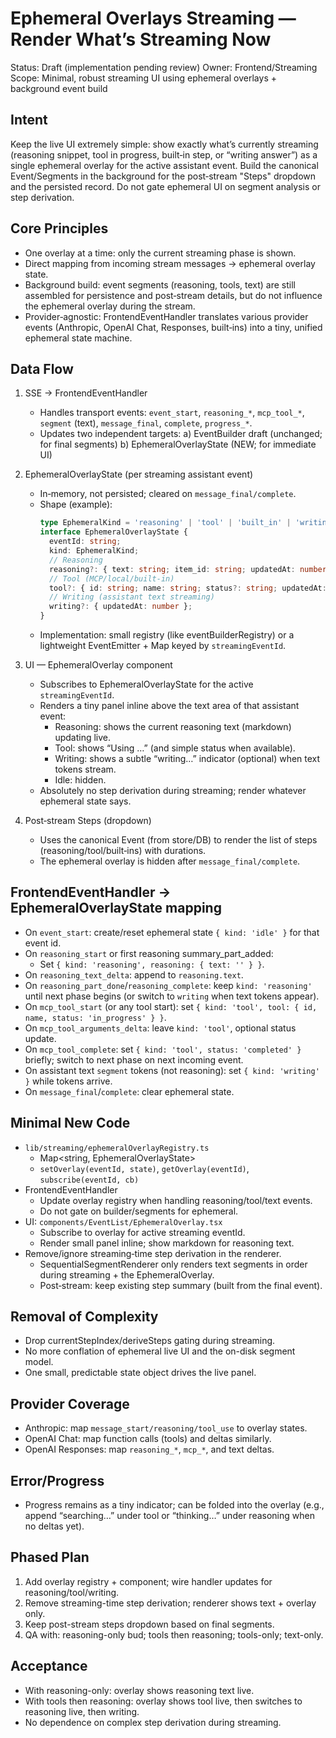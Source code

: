 # Ephemeral Overlays Streaming — Render What’s Streaming Now

Status: Draft (implementation pending review)
Owner: Frontend/Streaming
Scope: Minimal, robust streaming UI using ephemeral overlays + background event build

## Intent
Keep the live UI extremely simple: show exactly what’s currently streaming (reasoning snippet, tool in progress, built‑in step, or “writing answer”) as a single ephemeral overlay for the active assistant event. Build the canonical Event/Segments in the background for the post‑stream "Steps" dropdown and the persisted record. Do not gate ephemeral UI on segment analysis or step derivation.

## Core Principles
- One overlay at a time: only the current streaming phase is shown.
- Direct mapping from incoming stream messages → ephemeral overlay state.
- Background build: event segments (reasoning, tools, text) are still assembled for persistence and post‑stream details, but do not influence the ephemeral overlay during the stream.
- Provider‑agnostic: FrontendEventHandler translates various provider events (Anthropic, OpenAI Chat, Responses, built‑ins) into a tiny, unified ephemeral state machine.

## Data Flow
1) SSE → FrontendEventHandler
   - Handles transport events: `event_start`, `reasoning_*`, `mcp_tool_*`, `segment` (text), `message_final`, `complete`, `progress_*`.
   - Updates two independent targets:
     a) EventBuilder draft (unchanged; for final segments)
     b) EphemeralOverlayState (NEW; for immediate UI)

2) EphemeralOverlayState (per streaming assistant event)
   - In‑memory, not persisted; cleared on `message_final/complete`.
   - Shape (example):
     ```ts
     type EphemeralKind = 'reasoning' | 'tool' | 'built_in' | 'writing' | 'idle';
     interface EphemeralOverlayState {
       eventId: string;
       kind: EphemeralKind;
       // Reasoning
       reasoning?: { text: string; item_id: string; updatedAt: number };
       // Tool (MCP/local/built-in)
       tool?: { id: string; name: string; status?: string; updatedAt: number };
       // Writing (assistant text streaming)
       writing?: { updatedAt: number };
     }
     ```
   - Implementation: small registry (like eventBuilderRegistry) or a lightweight EventEmitter + Map keyed by `streamingEventId`.

3) UI — EphemeralOverlay component
   - Subscribes to EphemeralOverlayState for the active `streamingEventId`.
   - Renders a tiny panel inline above the text area of that assistant event:
     - Reasoning: shows the current reasoning text (markdown) updating live.
     - Tool: shows “Using <name>…” (and simple status when available).
     - Writing: shows a subtle “writing…” indicator (optional) when text tokens stream.
     - Idle: hidden.
   - Absolutely no step derivation during streaming; render whatever ephemeral state says.

4) Post‑stream Steps (dropdown)
   - Uses the canonical Event (from store/DB) to render the list of steps (reasoning/tool/built‑ins) with durations.
   - The ephemeral overlay is hidden after `message_final/complete`.

## FrontendEventHandler → EphemeralOverlayState mapping
- On `event_start`: create/reset ephemeral state `{ kind: 'idle' }` for that event id.
- On `reasoning_start` or first reasoning summary_part_added:
  - Set `{ kind: 'reasoning', reasoning: { text: '' } }`.
- On `reasoning_text_delta`: append to `reasoning.text`.
- On `reasoning_part_done`/`reasoning_complete`: keep `kind: 'reasoning'` until next phase begins (or switch to `writing` when text tokens appear).
- On `mcp_tool_start` (or any tool start): set `{ kind: 'tool', tool: { id, name, status: 'in_progress' } }`.
- On `mcp_tool_arguments_delta`: leave `kind: 'tool'`, optional status update.
- On `mcp_tool_complete`: set `{ kind: 'tool', status: 'completed' }` briefly; switch to next phase on next incoming event.
- On assistant text `segment` tokens (not reasoning): set `{ kind: 'writing' }` while tokens arrive.
- On `message_final`/`complete`: clear ephemeral state.

## Minimal New Code
- `lib/streaming/ephemeralOverlayRegistry.ts`
  - Map<string, EphemeralOverlayState>
  - `setOverlay(eventId, state)`, `getOverlay(eventId)`, `subscribe(eventId, cb)`
- FrontendEventHandler
  - Update overlay registry when handling reasoning/tool/text events.
  - Do not gate on builder/segments for ephemeral.
- UI: `components/EventList/EphemeralOverlay.tsx`
  - Subscribe to overlay for active streaming eventId.
  - Render small panel inline; show markdown for reasoning text.
- Remove/ignore streaming‑time step derivation in the renderer.
  - SequentialSegmentRenderer only renders text segments in order during streaming + the EphemeralOverlay.
  - Post‑stream: keep existing step summary (built from the final event).

## Removal of Complexity
- Drop currentStepIndex/deriveSteps gating during streaming.
- No more conflation of ephemeral live UI and the on-disk segment model.
- One small, predictable state object drives the live panel.

## Provider Coverage
- Anthropic: map `message_start/reasoning/tool_use` to overlay states.
- OpenAI Chat: map function calls (tools) and deltas similarly.
- OpenAI Responses: map `reasoning_*`, `mcp_*`, and text deltas.

## Error/Progress
- Progress remains as a tiny indicator; can be folded into the overlay (e.g., append “searching…” under tool or “thinking…” under reasoning when no deltas yet).

## Phased Plan
1) Add overlay registry + component; wire handler updates for reasoning/tool/writing.
2) Remove streaming-time step derivation; renderer shows text + overlay only.
3) Keep post-stream steps dropdown based on final segments.
4) QA with: reasoning-only bud; tools then reasoning; tools-only; text-only.

## Acceptance
- With reasoning-only: overlay shows reasoning text live.
- With tools then reasoning: overlay shows tool live, then switches to reasoning live, then writing.
- No dependence on complex step derivation during streaming.

